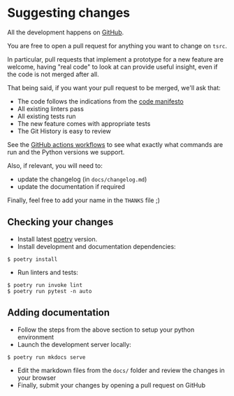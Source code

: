 # Suggesting changes

All the development happens on [GitHub](https://github.com/dmerejkowsky/tsrc).

You are free to open a pull request for anything you want to change on `tsrc`.

In particular, pull requests that implement a prototype for a new
feature are welcome, having "real code" to look at can provide useful
insight, even if the code is not merged after all.

That being said, if you want your pull request to be merged, we'll
ask that:

* The code follows the indications from the [code manifesto](../code-manifesto.md)
* All existing linters pass
* All existing tests run
* The new feature comes with appropriate tests
* The Git History is easy to review

See the [GitHub actions workflows](https://github.com/dmerejkowsky/tsrc/blob/main/.github/workflows)
to see what exactly what commands are run and the Python versions we
support.

Also, if relevant, you will need to:

* update the changelog (in `docs/changelog.md`)
* update the documentation if required


Finally, feel free to add your name in the `THANKS` file ;)

## Checking your changes

* Install latest [poetry](https://python-poetry.org) version.
* Install development and documentation dependencies:

```console
$ poetry install
```

* Run linters and tests:

```console
$ poetry run invoke lint
$ poetry run pytest -n auto
```


## Adding documentation

* Follow the steps from the above section to setup your python environment
* Launch the development server locally:

```bash
$ poetry run mkdocs serve
```

* Edit the markdown files from the `docs/` folder and review the changes in your browser
* Finally, submit your changes by opening a pull request on GitHub
